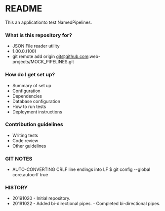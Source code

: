 # README #

This an applicationto test NamedPipelines.

### What is this repository for? ###

* JSON File reader utility
* 1.00.0.(100)
* git remote add origin git@github.com:web-projects/MOCK_PIPELINES.git

### How do I get set up? ###

* Summary of set up
* Configuration
* Dependencies
* Database configuration
* How to run tests
* Deployment instructions

### Contribution guidelines ###

* Writing tests
* Code review
* Other guidelines

### GIT NOTES ###

*  AUTO-CONVERTING CRLF line endings into LF
   $ git config --global core.autocrlf true
   
### HISTORY ###

* 20191020 - Initial repository.
* 20191022 - Added bi-directional pipes.
           - Completed bi-directional pipes.
